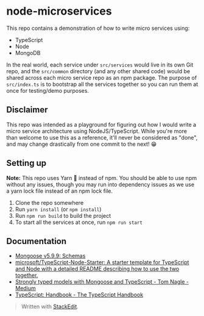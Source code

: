
# node-microservices
This repo contains a demonstration of how to write micro services using:
- TypeScript
- Node
- MongoDB

In the real world, each service under `src/services` would live in its own Git repo, and the `src/common` directory (and any other shared code) would be shared across each micro service repo as an npm package. The purpose of `src/index.ts` is to bootstrap all the services together so you can run them at once for testing/demo purposes.

## Disclaimer
This repo was intended as a playground for figuring out how I would write a micro service architecture using NodeJS/TypeScript. While you're more than welcome to use this as a reference, it'll never be considered as "done", and may change drastically from one commit to the next! 😁

## Setting up
**Note:** This repo uses Yarn 🐁 instead of npm. You should be able to use npm without any issues, though you may run into dependency issues as we use a yarn lock file instead of an npm lock file.

1. Clone the repo somewhere
2. Run `yarn install` (or `npm install`)
3. Run `npm run build` to build the project
4. To start all the services at once, run `npm run start`

## Documentation
- [Mongoose v5.9.9: Schemas](https://mongoosejs.com/docs/guide.html)
- [microsoft/TypeScript-Node-Starter: A starter template for TypeScript and Node with a detailed README describing how to use the two together.](https://github.com/Microsoft/TypeScript-Node-Starter#typescript-node-starter)
- [Strongly typed models with Mongoose and TypeScript - Tom Nagle - Medium](https://medium.com/@tomanagle/strongly-typed-models-with-mongoose-and-typescript-7bc2f7197722)
- [TypeScript: Handbook - The TypeScript Handbook](https://www.typescriptlang.org/docs/handbook/)

> Written with [StackEdit](https://stackedit.io/).